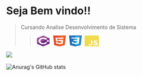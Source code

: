 # Seja Bem vindo!!
> Cursando Analise Desenvolvimento de Sistema
>> <img align="center" alt="Rafa-Csharp" height="30" width="40" src="https://raw.githubusercontent.com/devicons/devicon/master/icons/csharp/csharp-original.svg">
>> <img align="center" alt="Rafa-HTML" height="30" width="40" src="https://raw.githubusercontent.com/devicons/devicon/master/icons/html5/html5-original.svg">
>> <img align="center" alt="Rafa-CSS" height="30" width="40" src="https://raw.githubusercontent.com/devicons/devicon/master/icons/css3/css3-original.svg">
>> <img align="center" alt="Rafa-Js" height="30" width="40" src="https://raw.githubusercontent.com/devicons/devicon/master/icons/javascript/javascript-plain.svg">
<img height="90em" src="https://github-readme-stats.vercel.app/api/top-langs/?username=j-igorsilva&layout=compact&langs_count=7&theme=dark"/>

  
 </div> 

![Anurag's GitHub stats](https://github-readme-stats.vercel.app/api?username=j-igorsilva&count_private=true&show_icons=true&theme=merko)





